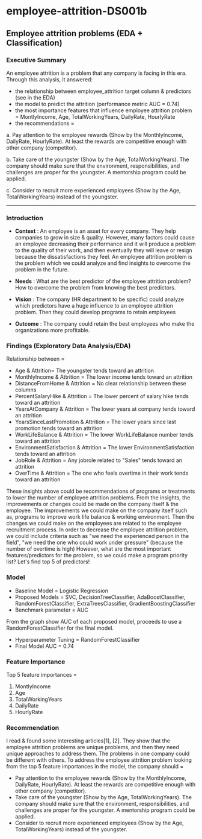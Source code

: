 # employee-attrition-DS001b
## Employee attrition problems (EDA + Classification)

### Executive Summary
An employee attrition is a problem that any company is facing in this era. Through this analysis, it answered:
- the relationship between employee_attrition target column & predictors (see in the EDA)
- the model to predict the attrition (performance metric AUC = 0.74)
- the most importance features that influence employee attrition problem = MontlyIncome, Age, TotalWorkingYears, DailyRate, HourlyRate
- the recommendations =

a. Pay attention to the employee rewards (Show by the MonthlyIncome, DailyRate, HourlyRate). At least the rewards are competitive enough with other company (competitor).

b. Take care of the youngster (Show by the Age, TotalWorkingYears). The company should make sure that the environment, responsibilities, and challenges are proper for the youngster. A mentorship program could be applied.

c. Consider to recruit more experienced employees (Show by the Age, TotalWorkingYears) instead of the youngster.

---


### Introduction
- **Context** :
An employee is an asset for every company. They help companies to grow in size & quality. However, many factors could cause an employee decreasing their performance and it will produce a problem to the quality of their work, and then eventually they will leave or resign because the dissatisfactions they feel. An employee attrition problem is the problem which we could analyze and find insights to overcome the problem in the future.

- **Needs** :
What are the best predictor of the employee attrition problem? How to overcome the problem from knowing the best predictors.

- **Vision** :
The company (HR department to be specific) could analyze which predictors have a huge influence to an employee attrition problem. Then they could develop programs to retain employees

- **Outcome** :
The company could retain the best employees who make the organizations more profitable.


### Findings (Exploratory Data Analysis/EDA)
Relationship between =

- Age & Attrition= The youngster tends toward an attrition
- MonthlyIncome & Attrition = The lower income tends toward an attrition
- DistanceFromHome & Attrition = No clear relationship between these columns
- PercentSalaryHike & Attrition = The lower percent of salary hike tends toward an attrition
- YearsAtCompany & Attrition = The lower years at company tends toward an attrition
- YearsSinceLastPromotion & Attrition = The lower years since last promotion tends toward an attrition
- WorkLifeBalance & Attrition = The lower WorkLifeBalance number tends toward an attrition
- EnvironmentSatisfaction & Attrition = The lower EnvironmentSatisfaction tends toward an attrition
- JobRole & Attrition = Any jobrole related to "Sales" tends toward an attrition
- OverTime & Attrition = The one who feels overtime in their work tends toward an attrition


These insights above could be recommendations of programs or treatments to lower the number of employee attrition problems. From the insights, the improvements or changes could be made on the company itself & the employee. The improvements we could make on the company itself such as, programs to improve work life balance & working environment. Then the changes we could make on the employees are related to the employee recruitment process. In order to decrease the employee attrition problem, we could include criteria such as "we need the experienced person in the field", "we need the one who could work under pressure" (because the number of overtime is high) However, what are the most important features/predictors for the problem, so we could make a program priority list? Let's find top 5 of predictors!

### Model
- Baseline Model = Logistic Regression
- Proposed Models = SVC, DecisionTreeClassifier, AdaBoostClassifier, RandomForestClassifier, ExtraTreesClassifier, GradientBoostingClassifier
- Benchmark parameter = AUC


From the graph show AUC of each proposed model, proceeds to use a RandomForestClassifier for the final model.
- Hyperparameter Tuning = RandomForestClassifier
- Final Model AUC = 0.74

### Feature Importance
Top 5 feature importances =

1. MontlyIncome
2. Age
3. TotalWorkingYears
4. DailyRate
5. HourlyRate

### Recommendation
I read & found some interesting articles[1], [2]. They show that the employee attrition problems are unique problems, and then they need unique approaches to address them. The problems in one company could be different with others. To address the employee attrition problem looking from the top 5 feature importances in the model, the company should =


- Pay attention to the employee rewards (Show by the MonthlyIncome, DailyRate, HourlyRate). At least the rewards are competitive enough with other company (competitor).
- Take care of the youngster (Show by the Age, TotalWorkingYears). The company should make sure that the environment, responsibilities, and challenges are proper for the youngster. A mentorship program could be applied.
- Consider to recruit more experienced employees (Show by the Age, TotalWorkingYears) instead of the youngster.
